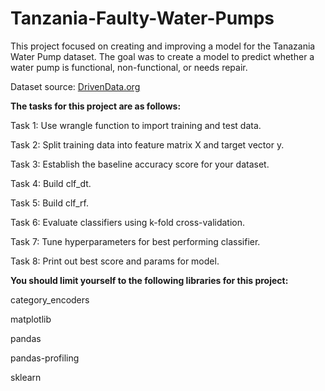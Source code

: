 # Tanzania-Faulty-Water-Pumps

This project focused on creating and improving a model for the Tanazania Water Pump dataset. The goal was to create a model to predict whether a water pump is functional, non-functional, or needs repair.

Dataset source: [DrivenData.org](https://www.drivendata.org/competitions/7/pump-it-up-data-mining-the-water-table/)


**The tasks for this project are as follows:**

Task 1: Use wrangle function to import training and test data.

Task 2: Split training data into feature matrix X and target vector y.

Task 3: Establish the baseline accuracy score for your dataset.

Task 4: Build clf_dt.

Task 5: Build clf_rf.

Task 6: Evaluate classifiers using k-fold cross-validation.

Task 7: Tune hyperparameters for best performing classifier.

Task 8: Print out best score and params for model.

**You should limit yourself to the following libraries for this project:**

category_encoders

matplotlib

pandas

pandas-profiling

sklearn
